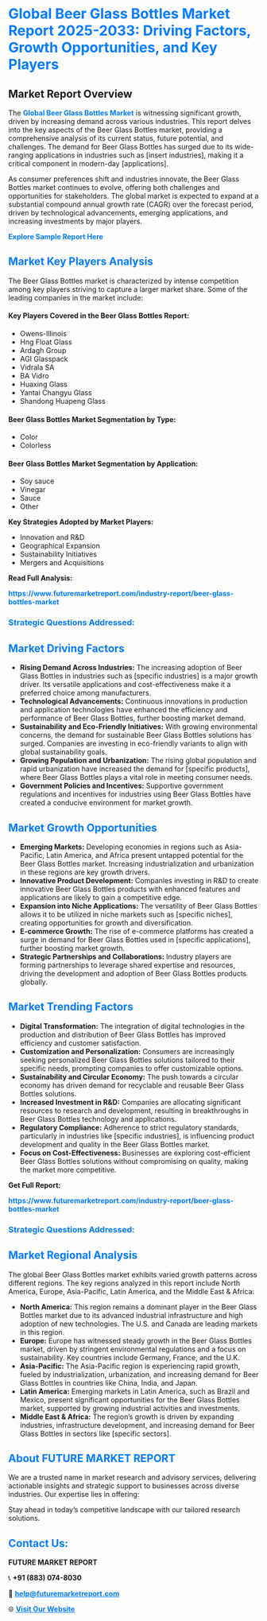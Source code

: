 <h1 style="color: #007BFF;">Global Beer Glass Bottles Market Report 2025-2033: Driving Factors, Growth Opportunities, and Key Players</h1>

<section id="overview">
<h2>Market Report Overview</h2>
<p>The <a href="https://www.futuremarketreport.com/industry-report/beer-glass-bottles-market" style="color: #007BFF; text-decoration: none;"><strong>Global Beer Glass Bottles Market</strong></a> is witnessing significant growth, driven by increasing demand across various industries. This report delves into the key aspects of the Beer Glass Bottles market, providing a comprehensive analysis of its current status, future potential, and challenges. The demand for Beer Glass Bottles has surged due to its wide-ranging applications in industries such as [insert industries], making it a critical component in modern-day [applications].</p>
<p>As consumer preferences shift and industries innovate, the Beer Glass Bottles market continues to evolve, offering both challenges and opportunities for stakeholders. The global market is expected to expand at a substantial compound annual growth rate (CAGR) over the forecast period, driven by technological advancements, emerging applications, and increasing investments by major players.</p>
</section>

<section id="overview">
<p><a href="https://www.futuremarketreport.com/request-sample/reportId=31707" style="color: #007BFF; text-decoration: none;"><strong>Explore Sample Report Here</strong></a></p>
</section>

<section id="key-players">
<h2 style="color: #007BFF;">Market Key Players Analysis</h2>
<p>The Beer Glass Bottles market is characterized by intense competition among key players striving to capture a larger market share. Some of the leading companies in the market include:</p>
<h4>Key Players Covered in the Beer Glass Bottles Report:</h4>
<ul><li>Owens-Illinois</li><li>Hng Float Glass</li><li>Ardagh Group</li><li>AGI Glasspack</li><li>Vidrala SA</li><li>BA Vidro</li><li>Huaxing Glass</li><li>Yantai Changyu Glass</li><li>Shandong Huapeng Glass</li></ul>
<h4>Beer Glass Bottles Market Segmentation by Type:</h4>
<ul><li>Color</li><li>Colorless</li></ul>

<h4>Beer Glass Bottles Market Segmentation by Application:</h4>
<ul><li>Soy sauce</li><li>Vinegar</li><li>Sauce</li><li>Other</li></ul>
<p><strong>Key Strategies Adopted by Market Players:</strong></p>
<ul>
<li>Innovation and R&D</li>
<li>Geographical Expansion</li>
<li>Sustainability Initiatives</li>
<li>Mergers and Acquisitions</li>
</ul>
</section>

<section>
<p><strong>Read Full Analysis: </strong></p><a href="https://www.futuremarketreport.com/industry-report/beer-glass-bottles-market" style="color: #007BFF; text-decoration: none;"><strong>https://www.futuremarketreport.com/industry-report/beer-glass-bottles-market</strong></a>
<h3 style="color: #007BFF;">Strategic Questions Addressed:</h3>
</section>

<section id="driving-factors">
<h2 style="color: #007BFF;">Market Driving Factors</h2>
<ul>
<li><strong>Rising Demand Across Industries:</strong> The increasing adoption of Beer Glass Bottles in industries such as [specific industries] is a major growth driver. Its versatile applications and cost-effectiveness make it a preferred choice among manufacturers.</li>
<li><strong>Technological Advancements:</strong> Continuous innovations in production and application technologies have enhanced the efficiency and performance of Beer Glass Bottles, further boosting market demand.</li>
<li><strong>Sustainability and Eco-Friendly Initiatives:</strong> With growing environmental concerns, the demand for sustainable Beer Glass Bottles solutions has surged. Companies are investing in eco-friendly variants to align with global sustainability goals.</li>
<li><strong>Growing Population and Urbanization:</strong> The rising global population and rapid urbanization have increased the demand for [specific products], where Beer Glass Bottles plays a vital role in meeting consumer needs.</li>
<li><strong>Government Policies and Incentives:</strong> Supportive government regulations and incentives for industries using Beer Glass Bottles have created a conducive environment for market growth.</li>
</ul>
</section>

<section id="growth-opportunities">
<h2 style="color: #007BFF;">Market Growth Opportunities</h2>
<ul>
<li><strong>Emerging Markets:</strong> Developing economies in regions such as Asia-Pacific, Latin America, and Africa present untapped potential for the Beer Glass Bottles market. Increasing industrialization and urbanization in these regions are key growth drivers.</li>
<li><strong>Innovative Product Development:</strong> Companies investing in R&D to create innovative Beer Glass Bottles products with enhanced features and applications are likely to gain a competitive edge.</li>
<li><strong>Expansion into Niche Applications:</strong> The versatility of Beer Glass Bottles allows it to be utilized in niche markets such as [specific niches], creating opportunities for growth and diversification.</li>
<li><strong>E-commerce Growth:</strong> The rise of e-commerce platforms has created a surge in demand for Beer Glass Bottles used in [specific applications], further boosting market growth.</li>
<li><strong>Strategic Partnerships and Collaborations:</strong> Industry players are forming partnerships to leverage shared expertise and resources, driving the development and adoption of Beer Glass Bottles products globally.</li>
</ul>
</section>

<section id="trending-factors">
<h2 style="color: #007BFF;">Market Trending Factors</h2>
<ul>
<li><strong>Digital Transformation:</strong> The integration of digital technologies in the production and distribution of Beer Glass Bottles has improved efficiency and customer satisfaction.</li>
<li><strong>Customization and Personalization:</strong> Consumers are increasingly seeking personalized Beer Glass Bottles solutions tailored to their specific needs, prompting companies to offer customizable options.</li>
<li><strong>Sustainability and Circular Economy:</strong> The push towards a circular economy has driven demand for recyclable and reusable Beer Glass Bottles solutions.</li>
<li><strong>Increased Investment in R&D:</strong> Companies are allocating significant resources to research and development, resulting in breakthroughs in Beer Glass Bottles technology and applications.</li>
<li><strong>Regulatory Compliance:</strong> Adherence to strict regulatory standards, particularly in industries like [specific industries], is influencing product development and quality in the Beer Glass Bottles market.</li>
<li><strong>Focus on Cost-Effectiveness:</strong> Businesses are exploring cost-efficient Beer Glass Bottles solutions without compromising on quality, making the market more competitive.</li>
</ul>
</section>

<section>
<p><strong>Get Full Report: </strong></p><a href="https://www.futuremarketreport.com/industry-report/beer-glass-bottles-market" style="color: #007BFF; text-decoration: none;"><strong>https://www.futuremarketreport.com/industry-report/beer-glass-bottles-market</strong></a>
<h3 style="color: #007BFF;">Strategic Questions Addressed:</h3>
</section>


<section id="regional-analysis">
<h2 style="color: #007BFF;">Market Regional Analysis</h2>
<p>The global Beer Glass Bottles market exhibits varied growth patterns across different regions. The key regions analyzed in this report include North America, Europe, Asia-Pacific, Latin America, and the Middle East & Africa:</p>
<ul>
<li><strong>North America:</strong> This region remains a dominant player in the Beer Glass Bottles market due to its advanced industrial infrastructure and high adoption of new technologies. The U.S. and Canada are leading markets in this region.</li>
<li><strong>Europe:</strong> Europe has witnessed steady growth in the Beer Glass Bottles market, driven by stringent environmental regulations and a focus on sustainability. Key countries include Germany, France, and the U.K.</li>
<li><strong>Asia-Pacific:</strong> The Asia-Pacific region is experiencing rapid growth, fueled by industrialization, urbanization, and increasing demand for Beer Glass Bottles in countries like China, India, and Japan.</li>
<li><strong>Latin America:</strong> Emerging markets in Latin America, such as Brazil and Mexico, present significant opportunities for the Beer Glass Bottles market, supported by growing industrial activities and investments.</li>
<li><strong>Middle East & Africa:</strong> The region’s growth is driven by expanding industries, infrastructure development, and increasing demand for Beer Glass Bottles in sectors like [specific sectors].</li>
</ul>
</section>

<footer>
<h2 style="color: #007BFF;">About FUTURE MARKET REPORT</h2>
<p>We are a trusted name in market research and advisory services, delivering actionable insights and strategic support to businesses across diverse industries. Our expertise lies in offering:</p>

<p>Stay ahead in today’s competitive landscape with our tailored research solutions.</p>

<h2 style="color: #007BFF;">Contact Us:</h2>
<p><strong>FUTURE MARKET REPORT</strong></p>
<p>📞 <strong>+91 (883) 074-8030</strong></p>
<p>📧 <strong><a href="mailto:help@futuremarketreport.com" style="color: #007BFF;">help@futuremarketreport.com</a></strong></p>
<p>🌐 <strong><a href="https://www.futuremarketreport.com/" style="color: #007BFF;">Visit Our Website</a></strong></p>
</footer>
